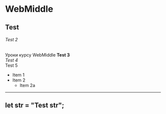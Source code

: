 # WebMiddle
## Test
###### Test 2
Уроки курсу WebMiddle
**Test 3**  
*Test 4*  
Test 5  
* Item 1
* Item 2
  * Item 2a 
---
let str = "Test str";
---
